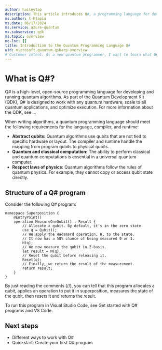 ```yaml
---
author: haileytap
description: This article introduces Q#, a programming language for developing and running quantum algorithms, and the structure of a Q# program.
ms.author: t-htapia
ms.date: 06/17/2024
ms.service: azure-quantum
ms.subservice: qdk
ms.topic: overview
no-loc: []
title: Introduction to the Quantum Programming Language Q#
uid: microsoft.quantum.qsharp-overview
# Customer intent: As a new quantum programmer, I want to learn what Q# is and how a Q# program is structured so that I can begin writing my own quantum programs.
---
```


# What is Q#?

Q# is a high-level, open-source programming language for developing and running quantum algorithms. As part of the Quantum Development Kit (QDK), Q# is designed to work with any quantum hardware, scale to all quantum applications, and optimize execution. For more information about the QDK, see ...

When writing algorithms, a quantum programming language should meet the following requirements for the language, compiler, and runtime:

- **Abstract qubits:** Quantum algorithms use qubits that are not tied to specific hardware or layout. The compiler and runtime handle the mapping from program qubits to physical qubits.
- **Quantum and classical computation:** The ability to perform classical and quantum computations is essential in a universal quantum computer.
- **Respect laws of physics:** Quantum algorithms follow the rules of quantum physics. For example, they cannot copy or access qubit state directly.

## Structure of a Q# program

Consider the following Q# program:

```qsharp
namespace Superposition {
    @EntryPoint()
    operation MeasureOneQubit() : Result {
        // Allocate a qubit. By default, it's in the zero state.  
        use q = Qubit();  
        // We apply the Hadamard operation, H, to the state.
        // It now has a 50% chance of being measured 0 or 1.
        H(q);      
        // We now measure the qubit in Z-basis.
        let result = M(q);
        // Reset the qubit before releasing it.
        Reset(q);
        // Finally, we return the result of the measurement.
        return result;
    }
}
```

By just reading the comments (//), you can tell that this program allocates a qubit, applies an operation to put it in superposition, measures the state of the qubit, then resets it and returns the result.

To run this program in Visual Studio Code, see Get started with Q# programs and VS Code.

## Next steps

- Different ways to work with Q#
- Quickstart: Create your first Q# program